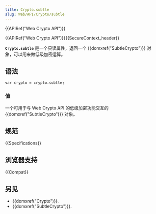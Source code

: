 ```yaml
---
title: Crypto.subtle
slug: Web/API/Crypto/subtle
---
```


{{APIRef("Web Crypto API")}}

{{APIRef("Web Crypto API")}}{{SecureContext_header}}

**`Crypto.subtle`** 是一个只读属性，返回一个 {{domxref("SubtleCrypto")}} 对象，可以用来做低级加密运算。

## 语法

```plain
var crypto = crypto.subtle;
```

### 值

一个可用于与 Web Crypto API 的低级加密功能交互的 {{domxref("SubtleCrypto")}} 对象。

## 规范

{{Specifications}}

## 浏览器支持

{{Compat}}

## 另见

- {{domxref("Crypto")}}.
- {{domxref("SubtleCrypto")}}.
